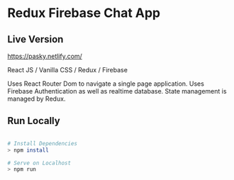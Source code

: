 # Redux Firebase Chat App

## Live Version

https://pasky.netlify.com/

React JS / Vanilla CSS / Redux / Firebase

Uses React Router Dom to navigate a single page application.
Uses Firebase Authentication as well as realtime database.
State management is managed by Redux.




## Run Locally

```bash 

# Install Dependencies
> npm install

# Serve on Localhost
> npm run 


